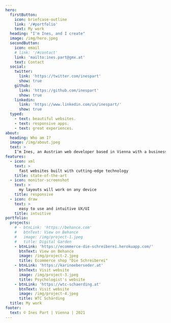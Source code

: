 ```yaml
---
hero:
  firstButton:
    icon: briefcase-outline
    link: '/#portfolio'
    text: My work
  heading: "I'm Ines, and I create"
  image: /img/hero.jpeg
  secondButton:
    icon: email
    # link: '/#contact'
    link: 'mailto:ines.part@gmx.at'
    text: Contact
  social:
    twitter:
      link: 'https://twitter.com/inespart'
      show: true
    github:
      link: 'https://github.com/inespart'
      show: true
    linkedin:
      link: 'https://www.linkedin.com/in/inespart/'
      show: true
  typed:
    - text: beautiful websites.
    - text: responsive apps.
    - text: great experiences.
about:
  heading: Who am I?
  image: /img/about.jpeg
  text: >
    I’m Ines, an Austrian web developer based in Vienna with a business and teaching background.
features:
  - icon: xml
    text: >
      fast websites built with cutting-edge technology
    title: state-of-the-art
  - icon: monitor-screenshot
    text: >
      my layouts will work on any device
    title: responsive
  - icon: draw
    text: >
      easy to use and intuitive UX/UI
    title: intuitive
portfolio:
  projects:
    # - btnLink: 'https://behance.com'
    #   btnText: View on Behance
    #   image: /img/project-1.jpeg
    #   title: Digital Garden
    - btnLink: 'https://ecommerce-die-schreiberei.herokuapp.com/'
      btnText: View on Behance
      image: /img/project-2.jpeg
      title: Ecommerce shop "Die Schreiberei"
    - btnLink: 'https://karinoeberseder.at'
      btnText: Visit website
      image: /img/project-3.jpeg
      title: Psychologist's website
    - btnLink: 'https://wtc-schaerding.at'
      btnText: Visit website
      image: /img/project-4.jpeg
      title: WTC Schärding
  title: My work
footer:
  text: © Ines Part | Vienna | 2021
---
```

